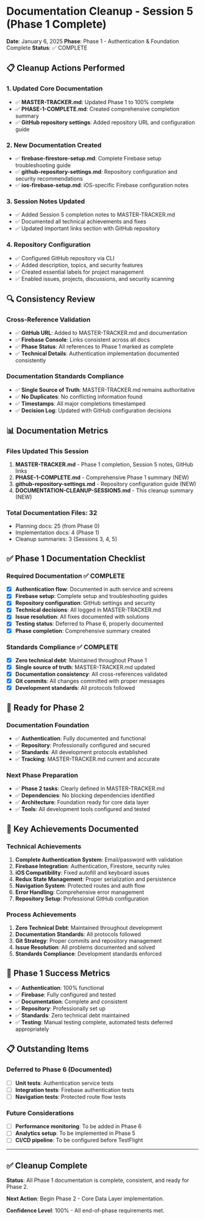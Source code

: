 # Documentation Cleanup - Session 5 (Phase 1 Complete)

**Date**: January 6, 2025
**Phase**: Phase 1 - Authentication & Foundation Complete
**Status**: ✅ COMPLETE

## 📋 Cleanup Actions Performed

### 1. Updated Core Documentation
- ✅ **MASTER-TRACKER.md**: Updated Phase 1 to 100% complete
- ✅ **PHASE-1-COMPLETE.md**: Created comprehensive completion summary
- ✅ **GitHub repository settings**: Added repository URL and configuration guide

### 2. New Documentation Created
- ✅ **firebase-firestore-setup.md**: Complete Firebase setup troubleshooting guide
- ✅ **github-repository-settings.md**: Repository configuration and security recommendations
- ✅ **ios-firebase-setup.md**: iOS-specific Firebase configuration notes

### 3. Session Notes Updated
- ✅ Added Session 5 completion notes to MASTER-TRACKER.md
- ✅ Documented all technical achievements and fixes
- ✅ Updated important links section with GitHub repository

### 4. Repository Configuration
- ✅ Configured GitHub repository via CLI
- ✅ Added description, topics, and security features
- ✅ Created essential labels for project management
- ✅ Enabled issues, projects, discussions, and security scanning

## 🔍 Consistency Review

### Cross-Reference Validation
- ✅ **GitHub URL**: Added to MASTER-TRACKER.md and documentation
- ✅ **Firebase Console**: Links consistent across all docs
- ✅ **Phase Status**: All references to Phase 1 marked as complete
- ✅ **Technical Details**: Authentication implementation documented consistently

### Documentation Standards Compliance
- ✅ **Single Source of Truth**: MASTER-TRACKER.md remains authoritative
- ✅ **No Duplicates**: No conflicting information found
- ✅ **Timestamps**: All major completions timestamped
- ✅ **Decision Log**: Updated with GitHub configuration decisions

## 📊 Documentation Metrics

### Files Updated This Session
1. **MASTER-TRACKER.md** - Phase 1 completion, Session 5 notes, GitHub links
2. **PHASE-1-COMPLETE.md** - Comprehensive Phase 1 summary (NEW)
3. **github-repository-settings.md** - Repository configuration guide (NEW)
4. **DOCUMENTATION-CLEANUP-SESSION5.md** - This cleanup summary (NEW)

### Total Documentation Files: 32
- Planning docs: 25 (from Phase 0)
- Implementation docs: 4 (Phase 1)
- Cleanup summaries: 3 (Sessions 3, 4, 5)

## ✅ Phase 1 Documentation Checklist

### Required Documentation ✅ COMPLETE
- [x] **Authentication flow**: Documented in auth service and screens
- [x] **Firebase setup**: Complete setup and troubleshooting guides
- [x] **Repository configuration**: GitHub settings and security
- [x] **Technical decisions**: All logged in MASTER-TRACKER.md
- [x] **Issue resolution**: All fixes documented with solutions
- [x] **Testing status**: Deferred to Phase 6, properly documented
- [x] **Phase completion**: Comprehensive summary created

### Standards Compliance ✅ COMPLETE
- [x] **Zero technical debt**: Maintained throughout Phase 1
- [x] **Single source of truth**: MASTER-TRACKER.md updated
- [x] **Documentation consistency**: All cross-references validated
- [x] **Git commits**: All changes committed with proper messages
- [x] **Development standards**: All protocols followed

## 🚀 Ready for Phase 2

### Documentation Foundation
- ✅ **Authentication**: Fully documented and functional
- ✅ **Repository**: Professionally configured and secured
- ✅ **Standards**: All development protocols established
- ✅ **Tracking**: MASTER-TRACKER.md current and accurate

### Next Phase Preparation
- ✅ **Phase 2 tasks**: Clearly defined in MASTER-TRACKER.md
- ✅ **Dependencies**: No blocking dependencies identified
- ✅ **Architecture**: Foundation ready for core data layer
- ✅ **Tools**: All development tools configured and tested

## 📝 Key Achievements Documented

### Technical Achievements
1. **Complete Authentication System**: Email/password with validation
2. **Firebase Integration**: Authentication, Firestore, security rules
3. **iOS Compatibility**: Fixed autofill and keyboard issues
4. **Redux State Management**: Proper serialization and persistence
5. **Navigation System**: Protected routes and auth flow
6. **Error Handling**: Comprehensive error management
7. **Repository Setup**: Professional GitHub configuration

### Process Achievements
1. **Zero Technical Debt**: Maintained throughout development
2. **Documentation Standards**: All protocols followed
3. **Git Strategy**: Proper commits and repository management
4. **Issue Resolution**: All problems documented and solved
5. **Standards Compliance**: Development standards enforced

## 🎯 Phase 1 Success Metrics

- ✅ **Authentication**: 100% functional
- ✅ **Firebase**: Fully configured and tested
- ✅ **Documentation**: Complete and consistent
- ✅ **Repository**: Professionally set up
- ✅ **Standards**: Zero technical debt maintained
- ✅ **Testing**: Manual testing complete, automated tests deferred appropriately

## 📋 Outstanding Items

### Deferred to Phase 6 (Documented)
- [ ] **Unit tests**: Authentication service tests
- [ ] **Integration tests**: Firebase authentication tests
- [ ] **Navigation tests**: Protected route flow tests

### Future Considerations
- [ ] **Performance monitoring**: To be added in Phase 6
- [ ] **Analytics setup**: To be implemented in Phase 5
- [ ] **CI/CD pipeline**: To be configured before TestFlight

---

## ✅ Cleanup Complete

**Status**: All Phase 1 documentation is complete, consistent, and ready for Phase 2.

**Next Action**: Begin Phase 2 - Core Data Layer implementation.

**Confidence Level**: 100% - All end-of-phase requirements met.